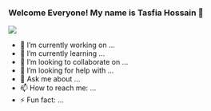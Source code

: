 ### Welcome Everyone! My name is Tasfia Hossain 👋

![]([https://github.com/Your_Repository_Name/Your_GIF_Name.gif](https://github.com/TasfiaHossain/TasfiaHossain/blob/main/ocean.gif))

- 🔭 I’m currently working on ...
- 🌱 I’m currently learning ...
- 👯 I’m looking to collaborate on ...
- 🤔 I’m looking for help with ...
- 💬 Ask me about ...
- 📫 How to reach me: ...
- ⚡ Fun fact: ...

